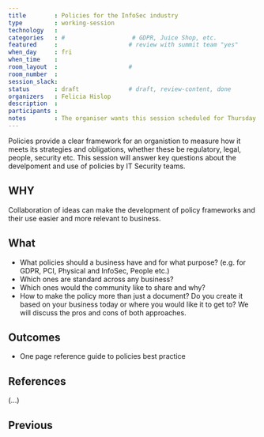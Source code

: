 ```yaml
---
title        : Policies for the InfoSec industry
type         : working-session    
technology   :
categories   : #                   # GDPR, Juice Shop, etc.
featured     :                    # review with summit team "yes"
when_day     : fri
when_time    :
room_layout  :                    #
room_number  :
session_slack:
status       : draft              # draft, review-content, done
organizers   : Felicia Hislop
description  :
participants :
notes        : The organiser wants this session scheduled for Thursday afternoon or Friday
---
```



Policies provide a clear framework for an organistion to measure how it meets its strategies and obligations, whether these be regulatory, legal, people, security etc. This session will answer key questions about the develpoment and use of policies by IT Security teams.

## WHY

Collaboration of ideas can make the development of policy frameworks and their use easier and more relevant to business.

## What

* What policies should a business have and for what purpose?  (e.g. for GDPR, PCI, Physical and InfoSec, People etc.)
* Which ones are standard across any business? 
* Which ones would the community like to share and why? 
* How to make the policy more than just a document? Do you create it based on your business today or where you would like it to get to? We will discuss the pros and cons of both approaches.

## Outcomes

* One page reference guide to policies best practice

## References

(...)


## Previous
